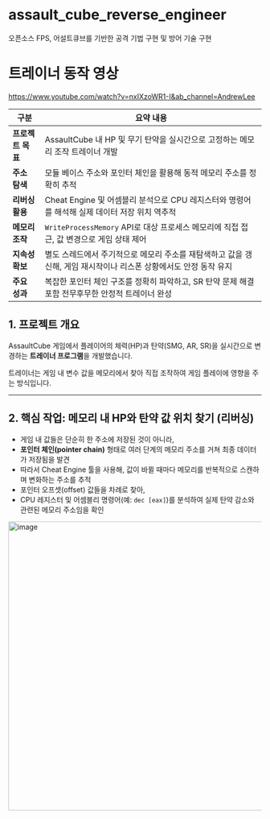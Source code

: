 # assault_cube_reverse_engineer
오픈소스 FPS, 어설트큐브를 기반한 공격 기법 구현 및 방어 기술 구현

# 트레이너 동작 영상
https://www.youtube.com/watch?v=nxIXzoWR1-I&ab_channel=AndrewLee


| 구분          | 요약 내용                                                            |
| ----------- | ---------------------------------------------------------------- |
| **프로젝트 목표** | AssaultCube 내 HP 및 무기 탄약을 실시간으로 고정하는 메모리 조작 트레이너 개발              |
| **주소 탐색**   | 모듈 베이스 주소와 포인터 체인을 활용해 동적 메모리 주소를 정확히 추적                         |
| **리버싱 활용**  | Cheat Engine 및 어셈블리 분석으로 CPU 레지스터와 명령어를 해석해 실제 데이터 저장 위치 역추적     |
| **메모리 조작**  | `WriteProcessMemory` API로 대상 프로세스 메모리에 직접 접근, 값 변경으로 게임 상태 제어    |
| **지속성 확보**  | 별도 스레드에서 주기적으로 메모리 주소를 재탐색하고 값을 갱신해, 게임 재시작이나 리스폰 상황에서도 안정 동작 유지 |
| **주요 성과**   | 복잡한 포인터 체인 구조를 정확히 파악하고, SR 탄약 문제 해결 포함 전무후무한 안정적 트레이너 완성        |



## 1. 프로젝트 개요

AssaultCube 게임에서 플레이어의 체력(HP)과 탄약(SMG, AR, SR)을 실시간으로 변경하는 **트레이너 프로그램**을 개발했습니다.

트레이너는 게임 내 변수 값을 메모리에서 찾아 직접 조작하여 게임 플레이에 영향을 주는 방식입니다.

---

## 2. 핵심 작업: 메모리 내 HP와 탄약 값 위치 찾기 (리버싱)

- 게임 내 값들은 단순히 한 주소에 저장된 것이 아니라,
- **포인터 체인(pointer chain)** 형태로 여러 단계의 메모리 주소를 거쳐 최종 데이터가 저장됨을 발견
- 따라서 Cheat Engine 툴을 사용해, 값이 바뀔 때마다 메모리를 반복적으로 스캔하며 변화하는 주소를 추적
- 포인터 오프셋(offset) 값들을 차례로 찾아,
- CPU 레지스터 및 어셈블리 명령어(예: `dec [eax]`)를 분석하여 실제 탄약 감소와 관련된 메모리 주소임을 확인


<img width="901" height="574" alt="image" src="https://github.com/user-attachments/assets/a016e002-68b1-4405-87b6-fe11c61cdb69" />



